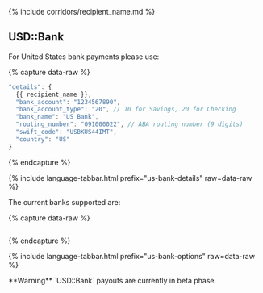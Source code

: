 {% include corridors/recipient_name.md %}

## USD::Bank

For United States bank payments please use:

{% capture data-raw %}
```javascript
"details": {
  {{ recipient_name }},
  "bank_account": "1234567890",
  "bank_account_type": "20", // 10 for Savings, 20 for Checking
  "bank_name": "US Bank",
  "routing_number": "091000022", // ABA routing number (9 digits)
  "swift_code": "USBKUS44IMT",
  "country": "US"
}
```
{% endcapture %}

{% include language-tabbar.html prefix="us-bank-details" raw=data-raw %}

The current banks supported are:

{% capture data-raw %}
```

```
{% endcapture %}

{% include language-tabbar.html prefix="us-bank-options" raw=data-raw %}

<div class="alert alert-warning" markdown="1">
**Warning** `USD::Bank` payouts are currently in beta phase.
</div>